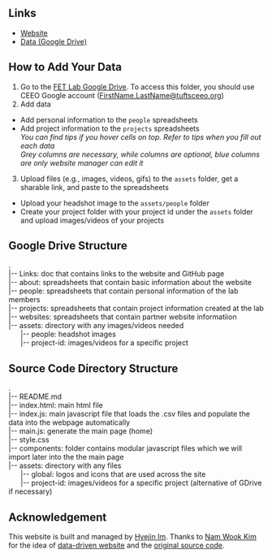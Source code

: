 ## Links
* [Website](https://ceeoinnovations.github.io/fetlab)
* [Data (Google Drive)](https://drive.google.com/drive/folders/14_Pz8O_YQauf5cpMfGmqNgqhk9FnoIfN?usp=sharing)

## How to Add Your Data
1. Go to the [FET Lab Google Drive](https://drive.google.com/drive/folders/14_Pz8O_YQauf5cpMfGmqNgqhk9FnoIfN?usp=sharing). To access this folder, you should use CEEO Google account (FirstName.LastName@tuftsceeo.org)
2. Add data
- Add personal information to the `people` spreadsheets
- Add project information to the `projects` spreadsheets  
*You can find tips if you hover cells on top. Refer to tips when you fill out each data*    
*Grey columns are necessary, while columns are optional, blue columns are only website manager can edit it* 
3. Upload files (e.g., images, videos, gifs) to the `assets` folder, get a sharable link, and paste to the spreadsheets
- Upload your headshot image to the `assets/people` folder
- Create your project folder with your project id under the `assets` folder and upload images/videos of your projects

## Google Drive Structure
.   
|-- Links: doc that contains links to the website and GitHub page  
|-- about: spreadsheets that contain basic information about the website  
|-- people: spreadsheets that contain personal information of the lab members  
|-- projects: spreadsheets that contain project information created at the lab  
|-- websites: spreadsheets that contain partner website informatiion   
|-- assets: directory with any images/videos needed  
&nbsp;&nbsp;&nbsp;&nbsp;&nbsp;&nbsp;|-- people: headshot images    
&nbsp;&nbsp;&nbsp;&nbsp;&nbsp;&nbsp;|-- project-id: images/videos for a specific project  

## Source Code Directory Structure
.  
|-- README.md  
|-- index.html: main html file  
|-- index.js: main javascript file that loads the .csv files and populate the data into the webpage automatically  
|-- main.js: generate the main page (home)  
|-- style.css  
|-- components: folder contains modular javascript files which we will import later into the the main page  
|-- assets: directory with any files  
&nbsp;&nbsp;&nbsp;&nbsp;&nbsp;&nbsp;|-- global: logos and icons that are used across the site  
&nbsp;&nbsp;&nbsp;&nbsp;&nbsp;&nbsp;|-- project-id: images/videos for a specific project (alternative of GDrive if necessary)

## Acknowledgement
This website is built and managed by [Hyejin Im](https://hyejinim.github.io).
Thanks to [Nam Wook Kim](https://www.namwkim.org) for the idea of [data-driven website](https://github.com/namwkim/namwkim.github.io) and the [original source code](https://www.notion.so/Lab-Modules-0bf0039f4b224ac0bfec6b2bd49010c0).
